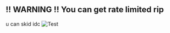 !! WARNING !!
You can get rate limited rip
------------------------------

u can skid idc
![Test](https://github.com/user-attachments/assets/6dd94345-88fd-4534-b31d-c96278b93902)
